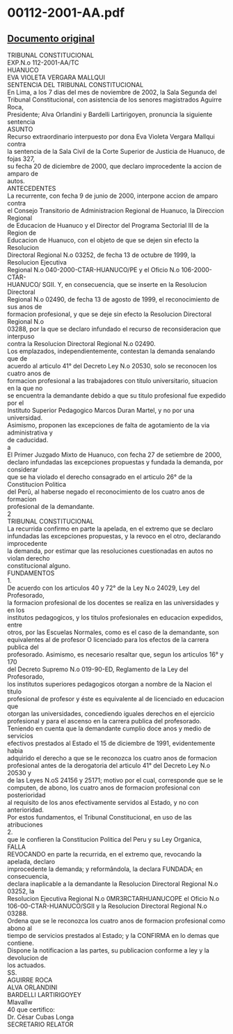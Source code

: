 
00112-2001-AA.pdf
=================
  
[Documento original](https://tc.gob.pe/jurisprudencia/2003/00112-2001-AA.pdf)  
---  
TRIBUNAL CONSTITUCIONAL  
EXP.N.o 112-2001-AA/TC  
HUANUCO  
EVA VIOLETA VERGARA MALLQUI  
SENTENCIA DEL TRIBUNAL CONSTITUCIONAL  
En Lima, a los 7 dias del mes de noviembre de 2002, la Sala Segunda del  
Tribunal Constitucional, con asistencia de los senores magistrados Aguirre Roca,  
Presidente; Alva Orlandini y Bardelli Lartirigoyen, pronuncia la siguiente sentencia  
ASUNTO  
Recurso extraordinario interpuesto por dona Eva Violeta Vergara Mallqui contra  
la sentencia de la Sala Civil de la Corte Superior de Justicia de Huanuco, de fojas 327,  
su fecha 20 de diciembre de 2000, que declaro improcedente la accion de amparo de  
autos.  
ANTECEDENTES  
La recurrente, con fecha 9 de junio de 2000, interpone accion de amparo contra  
el Consejo Transitorio de Administracion Regional de Huanuco, la Direccion Regional  
de Educacion de Huanuco y el Director del Programa Sectorial III de la Region de  
Educacion de Huanuco, con el objeto de que se dejen sin efecto la Resolucion  
Directoral Regional N.o 03252, de fecha 13 de octubre de 1999, la Resolucion Ejecutiva  
Regional N.o 040-2000-CTAR-HUANUCO/PE y el Oficio N.o 106-2000-CTAR-  
HUANUCO/ SGII. Y, en consecuencia, que se inserte en la Resolucion Directoral  
Regional N.o 02490, de fecha 13 de agosto de 1999, el reconocimiento de sus anos de  
formacion profesional, y que se deje sin efecto la Resolucion Directoral Regional N.o  
03288, por la que se declaro infundado el recurso de reconsideracion que interpuso  
contra la Resolucion Directoral Regional N.o 02490.  
Los emplazados, independientemente, contestan la demanda senalando que de  
acuerdo al articulo 41° del Decreto Ley N.o 20530, solo se reconocen los cuatro anos de  
formacion profesional a las trabajadores con titulo universitario, situacion en la que no  
se encuentra la demandante debido a que su titulo profesional fue expedido por el  
Instituto Superior Pedagogico Marcos Duran Martel, y no por una universidad.  
Asimismo, proponen las excepciones de falta de agotamiento de la via administrativa y  
de caducidad.  
a  
El Primer Juzgado Mixto de Huanuco, con fecha 27 de setiembre de 2000,  
declaro infundadas las excepciones propuestas y fundada la demanda, por considerar  
que se ha violado el derecho consagrado en el articulo 26° de la Constitucion Politica  
del Perû, al haberse negado el reconocimiento de los cuatro anos de formacion  
profesional de la demandante.  
2  
TRIBUNAL CONSTITUCIONAL  
La recurrida confirmo en parte la apelada, en el extremo que se declaro  
infundadas las excepciones propuestas, y la revoco en el otro, declarando improcedente  
la demanda, por estimar que las resoluciones cuestionadas en autos no violan derecho  
constitucional alguno.  
FUNDAMENTOS  
1.  
De acuerdo con los articulos 40 y 72° de la Ley N.o 24029, Ley del Profesorado,  
la formacion profesional de los docentes se realiza en las universidades y en los  
institutos pedagogicos, y los titulos profesionales en educacion expedidos, entre  
otros, por las Escuelas Normales, como es el caso de la demandante, son  
equivalentes al de profesor O licenciado para los efectos de la carrera publica del  
profesorado. Asimismo, es necesario resaltar que, segun los articulos 16° y 170  
del Decreto Supremo N.o 019-90-ED, Reglamento de la Ley del Profesorado,  
los institutos superiores pedagogicos otorgan a nombre de la Nacion el titulo  
profesional de profesor y éste es equivalente al de licenciado en educacion que  
otorgan las universidades, concediendo iguales derechos en el ejercicio  
profesional y para el ascenso en la carrera publica del profesorado.  
Teniendo en cuenta que la demandante cumplio doce anos y medio de servicios  
efectivos prestados al Estado el 15 de diciembre de 1991, evidentemente habia  
adquirido el derecho a que se le reconozca los cuatro anos de formacion  
profesional antes de la derogatoria del articulo 41° del Decreto Ley N.o 20530 y  
de las Leyes N.oS 24156 y 25171; motivo por el cual, corresponde que se le  
computen, de abono, los cuatro anos de formacion profesional con posterioridad  
al requisito de los anos efectivamente servidos al Estado, y no con anterioridad.  
Por estos fundamentos, el Tribunal Constitucional, en uso de las atribuciones  
2.  
que le confieren la Constitucion Politica del Peru y su Ley Organica,  
FALLA  
REVOCANDO en parte la recurrida, en el extremo que, revocando la apelada, declaro  
improcedente la demanda; y reformândola, la declara FUNDADA; en consecuencia,  
declara inaplicable a la demandante la Resolucion Directoral Regional N.o 03252, la  
Resolucion Ejecutiva Regional N.o 0MR3RCTARHUANUCOPE el Oficio N.o  
106-00-CTAR-HUANUCO/SGII y la Resolucion Directoral Regional N.o 03288.  
Ordena que se le reconozca los cuatro anos de formacion profesional como abono al  
tiempo de servicios prestados al Estado; y la CONFIRMA en lo demas que contiene.  
Dispone la notificacion a las partes, su publicacion conforme a ley y la devolucion de  
los actuados.  
SS.  
AGUIRRE ROCA  
ALVA ORLANDINI  
BARDELLI LARTIRIGOYEY  
Mlavallw  
40 que certifico:  
Dr. César Cubas Longa  
SECRETARIO RELATOR